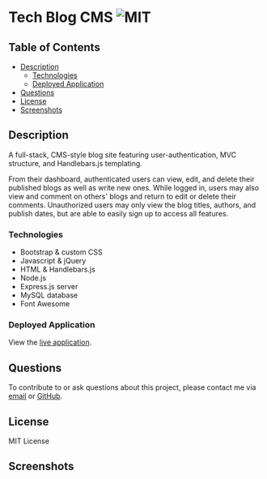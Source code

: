 # Tech Blog CMS ![MIT](https://img.shields.io/static/v1?label=MIT&message=License&color=blueviolet)

## Table of Contents

- [Description](#description)
  - [Technologies](#technologies)
  - [Deployed Application](#deployed-application)
- [Questions](#questions)
- [License](#license)
- [Screenshots](#screenshots)

## Description

A full-stack, CMS-style blog site featuring user-authentication, MVC structure, and Handlebars.js templating.

From their dashboard, authenticated users can view, edit, and delete their published blogs as well as write new ones. While logged in, users may also view and comment on others' blogs and return to edit or delete their comments. Unauthorized users may only view the blog titles, authors, and publish dates, but are able to easily sign up to access all features.

### Technologies

- Bootstrap & custom CSS
- Javascript & jQuery
- HTML & Handlebars.js
- Node.js
- Express.js server
- MySQL database
- Font Awesome

### Deployed Application

View the [live application]().

## Questions

To contribute to or ask questions about this project, please contact me via [email](mailto:kayle.patton22@gmail.com) or [GitHub](https://github.com/kayleriegerpatton).

## License

MIT License

## Screenshots
